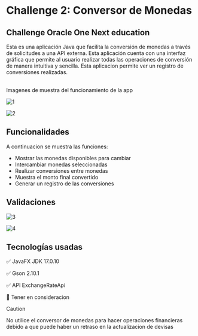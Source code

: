 # Challenge 2: Conversor de Monedas
<h2> Challenge Oracle One Next education </h2>
Esta es una aplicación Java que facilita la conversión de monedas a través de solicitudes a una API externa. Esta aplicación cuenta con una interfaz gráfica que permite al usuario realizar todas las operaciones de conversión de manera intuitiva y sencilla. Esta aplicacion permite ver un registro de conversiones realizadas.
    
<br> Imagenes de muestra del funcionamiento de la app  </br>

![1](https://github.com/krcondorig/ConversorMonedas-ONE/assets/38484885/80b1e4ec-30c7-4b17-b36e-9196955e877e)

![2](https://github.com/krcondorig/ConversorMonedas-ONE/assets/38484885/31a904b1-c5f0-471d-80ae-5bf7a542a380)

  
## Funcionalidades

A continuacion se muestra las funciones:

- Mostrar las monedas disponibles para cambiar
- Intercambiar monedas seleccionadas
- Realizar conversiones entre monedas
- Muestra el monto final convertido 
- Generar un registro de las conversiones

## Validaciones

![3](https://github.com/krcondorig/ConversorMonedas-ONE/assets/38484885/fc49a9db-e998-4607-bc58-f1059a1eb0cd)

![4](https://github.com/krcondorig/ConversorMonedas-ONE/assets/38484885/cba87e04-0f3a-4c3f-90b4-a74c65901e9f)

## Tecnologías usadas

✅ JavaFX JDK 17.0.10

✅ Gson 2.10.1

✅ API ExchangeRateApi

👀 Tener en consideracion

> [!CAUTION]
> No utilice el conversor de monedas para hacer operaciones financieras debido a que puede haber un retraso en la actualizacion de devisas
